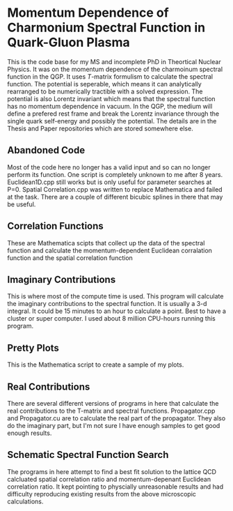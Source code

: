 # Momentum Dependence of Charmonium Spectral Function in Quark-Gluon Plasma

This is the code base for my MS and incomplete PhD in Theortical Nuclear Physics. It was on the momentum dependence of the charmoinum spectral function in the QGP. It uses _T_-matrix formulism to calculate the spectral function. The potential is seperable, which means it can analytically rearranged to be numerically tractible with a solved expression. The potential is also Lorentz invariant which means that the spectral function has no momentum dependence in vacuum. In the QGP, the medium will define a prefered rest frame and break the Lorentz invariance through the single quark self-energy and possibly the potential. The details are in the Thesis and Paper repositories which are stored somewhere else.

## Abandoned Code

Most of the code here no longer has a valid input and so can no longer perform its function. One script is completely unknown to me after 8 years. Euclidean1D.cpp still works but is only useful for parameter searches at P=0. Spatial Correlation.cpp was written to replace Mathematica and failed at the task. There are a couple of different bicubic splines in there that may be useful.

## Correlation Functions

These are Mathematica scipts that collect up the data of the spectral function and calculate the momentum-dependent Euclidean corralation function and the spatial correlation function

## Imaginary Contributions

This is where most of the compute time is used. This program will calculate the imaginary contributions to the spectral function. It is usually a 3-d integral. It could be 15 minutes to an hour to calculate a point. Best to have a cluster or super computer. I used about 8 million CPU-hours running this program.

## Pretty Plots

This is the Mathematica script to create a sample of my plots.

## Real Contributions

There are several different versions of programs in here that calculate the real contributions to the T-matrix and spectral functions. Propagator.cpp and Propagator.cu are to calculate the real part of the propagator. They also do the imaginary part, but I'm not sure I have enough samples to get good enough results.

## Schematic Spectral Function Search

The programs in here attempt to find a best fit solution to the lattice QCD calcluated spatial correlation ratio and momentum-depenant Euclidean correlation ratio. It kept pointing to physcially unreasonable results and had difficulty reproducing existing results from the above microscopic calculations.
